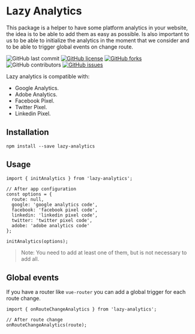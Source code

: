 # Lazy Analytics
This package is a helper to have some platform analytics in your website, the idea is to be able to add them as easy as possible.
Is also important to us to be able to initialize the analytics in the moment that we consider and to be able to trigger global events on change route.

![GitHub last commit](https://img.shields.io/github/last-commit/CKGrafico/Lazy-Analytics/master.svg)
[![GitHub license](https://img.shields.io/github/license/CKGrafico/Lazy-Analytics.svg)](https://github.com/CKGrafico/Lazy-Analytics/blob/master/LICENSE)
[![GitHub forks](https://img.shields.io/github/forks/CKGrafico/Lazy-Analytics.svg)](https://github.com/CKGrafico/Lazy-Analytics/network)
![GitHub contributors](https://img.shields.io/github/contributors/CKGrafico/Lazy-Analytics.svg)
[![GitHub issues](https://img.shields.io/github/issues/CKGrafico/Lazy-Analytics.svg)](https://github.com/CKGrafico/Lazy-Analytics/issues)

Lazy analytics is compatible with:
- Google Analytics.
- Adobe Analytics.
- Facebook Pixel.
- Twitter Pixel.
- Linkedin Pixel.

## Installation
```
npm install --save lazy-analytics
```

## Usage
```
import { initAnalytics } from 'lazy-analytics';

// After app configuration
const options = {
  route: null,
  google: 'google analytics code',
  facebook: 'facebook pixel code',
  linkedin: 'linkedin pixel code',
  twitter: 'twitter pixel code',
  adobe: 'adobe analytics code'
};

initAnalytics(options);
```

> Note: You need to add at least one of them, but is not necessary to add all.

## Global events
If you have a router like `vue-router` you can add a global trigger for each route change.

```
import { onRouteChangeAnalytics } from 'lazy-analytics';

// After route change
onRouteChangeAnalytics(route);
```

